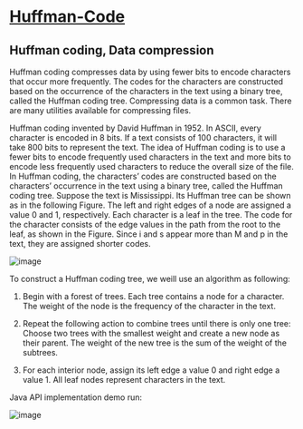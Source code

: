 # [Huffman-Code](https://en.wikipedia.org/wiki/Huffman_coding)
## Huffman coding, Data compression

Huffman coding compresses data by using fewer bits to encode characters that occur more frequently. The codes for the characters are constructed based on the occurrence of the characters in the text using a binary tree, called the Huffman coding tree. Compressing data is a common task. There are many utilities available for compressing files.

Huffman coding invented by David Huffman in 1952. In ASCII, every character is encoded in 8 bits. If a text consists of 100 characters, it will take 800 bits to represent the text. The idea of Huffman coding is to use a fewer bits to encode frequently used characters in the text and more bits to encode less frequently used characters to reduce the overall size of the file. In Huffman coding, the characters’ codes are constructed based on the characters’ occurrence in the text using a binary tree, called the Huffman coding tree. Suppose the text is Mississippi. Its Huffman tree can be shown as in the following Figure. The left and right edges of a node are assigned a value 0 and 1, respectively. Each character is a leaf in the tree. The code for the character consists of the edge values in the path from the root to the leaf, as shown in the Figure. Since i and s appear more than M and p in the text, they are assigned shorter codes.

![image](https://user-images.githubusercontent.com/24220136/232642996-86c413c8-7999-455b-b36d-7d8d082d1bce.png)

To construct a Huffman coding tree, we weill use an algorithm as following:

1. Begin with a forest of trees. Each tree contains a node for a character. The weight of the node is the frequency of the character in the text. 

2. Repeat the following action to combine trees until there is only one tree: Choose two trees with the smallest weight and create a new node as their parent. The weight of the new tree is the sum of the weight of the subtrees.

3. For each interior node, assign its left edge a value 0 and right edge a value 1. All leaf
nodes represent characters in the text.

Java API implementation demo run:

![image](https://user-images.githubusercontent.com/24220136/232643207-6a46f95a-634d-4223-aa59-fc7609f73c61.png)
